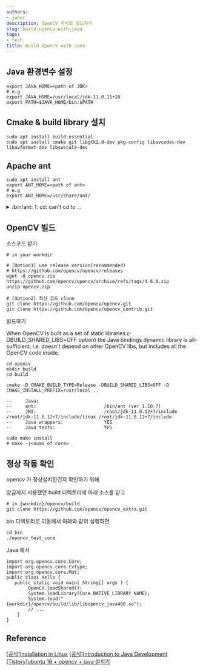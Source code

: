 ```yaml
---
authors:
- jwher
description: OpenCV 자바로 빌드하기
slug: build-opencv-with-java
tags:
- tech
title: Build OpenCV with Java
---
```


## Java 환경변수 설정

```
export JAVA_HOME=<path of JDK>
# e.g
export JAVA_HOME=/usr/local/jdk-11.0.15+10
export PATH=$JAVA_HOME/bin:$PATH
```

## Cmake & build library 설치

```
sudo apt install build-essential
sudo apt install cmake git libgtk2.0-dev pkg-config libavcodec-dev libavformat-dev libswscale-dev
```

## Apache ant

```
sudo apt install ant
export ANT_HOME=<path of ant>
# e.g
export ANT_HOME=/usr/share/ant/
```

<details>
<summary>/bin/ant: 1: cd: can't cd to ...</summary>

심볼릭 링크 에러입니다

```
cd /bin
ll ant
lrwxrwxrwx 1 root root 20 10월 24  2019 ant -> ../share/ant/bin/ant*
# 존재하지 않는 위치

whereis ant
ant: /usr/bin/ant /usr/share/ant /usr/share/ant/bin/ant /usr/share/man/man1/ant.1.gz

sudo ln -snf /usr/share/ant/bin/ant /bin/ant

# 확인
ll /bin/ant
lrwxrwxrwx 1 root root 22  6월 29 18:31 /bin/ant -> /usr/share/ant/bin/ant*
```
https://velog.io/@jodawooooon/ant-%EB%B9%8C%EB%93%9C-%EC%8B%9C-%EC%97%90%EB%9F%AC-%EB%B0%9C%EC%83%9D-binant-1-cd-cant-cd-to-bin..shareantbin
</details>

## OpenCV 빌드

소스코드 받기
```
# in your workdir

# [Option1] use release version(recommended)
# https://github.com/opencv/opencv/releases
wget -O opencv.zip https://github.com/opencv/opencv/archive/refs/tags/4.6.0.zip
unzip opencv.zip

# [Option2] 최신 코드 clone
git clone https://github.com/opencv/opencv.git
git clone https://github.com/opencv/opencv_contrib.git

```

빌드하기

When OpenCV is built as a set of static libraries (-DBUILD_SHARED_LIBS=OFF option) the Java bindings dynamic library is all-sufficient, i.e. doesn't depend on other OpenCV libs, but includes all the OpenCV code inside.

```
cd opencv
mkdir build
cd build

cmake -D CMAKE_BUILD_TYPE=Release -DBUILD_SHARED_LIBS=OFF -D CMAKE_INSTALL_PREFIX=/usr/local ..

--     Java:                          
--     ant:                         /bin/ant (ver 1.10.7)
--     JNI:                         /root/jdk-11.0.12+7/include /root/jdk-11.0.12+7/include/linux /root/jdk-11.0.12+7/include
--     Java wrappers:               YES
--     Java tests:                  YES

sudo make install
# make -j<nums of core>
```

## 정상 작동 확인

opencv 가 정상설치된건지 확인하기 위해 

방금까지 사용했던 build 디렉토리에 아래 소스를 받고 

```
# in {workdir}/opencv/build
git clone https://github.com/opencv/opencv_extra.git
```

bin 디렉토리로 이동해서 아래와 같이 실행하면 

```
cd bin
./opencv_test_core 
```

Java 에서
```
import org.opencv.core.Core;
import org.opencv.core.CvType;
import org.opencv.core.Mat;
public class Hello {
   public static void main( String[] args ) {
        OpenCV.loadShared();
        System.loadLibrary(Core.NATIVE_LIBRARY_NAME);
        System.load("{workdir}/opencv/build/lib/libopencv_java460.so");
        // ...
    }
}
```

## Reference
[[공식]Installation in Linux](https://docs.opencv.org/4.x/d7/d9f/tutorial_linux_install.html)
[[공식]Introduction to Java Development](https://docs.opencv.org/4.x/d9/d52/tutorial_java_dev_intro.html)
[[Tistory]ubuntu 16 + opencv + java 설치기](https://cubenuri.tistory.com/197)
